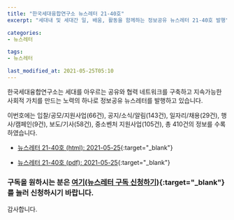 ```yaml
---
title: "한국세대융합연구소 뉴스레터 21-40호"
excerpt: "세대내 및 세대간 일, 배움, 활동을 함께하는 정보공유 뉴스레터 21-40호 발행" 

categories:
- 뉴스레터

tags:
- 뉴스레터

last_modified_at: 2021-05-25T05:10
---
```


한국세대융합연구소는 세대를 아우르는 공유와 협력 네트워크를 구축하고 지속가능한 사회적 가치를 만드는 노력의 하나로 정보공유 뉴스레터를 발행하고 있습니다.

이번호에는 입찰/공모/지원사업(66건), 공지/소식/알림(143건), 일자리/채용(29건), 행사/캠페인(9건), 보도/기사(58건), 중소벤처 지원사업(105건), 총 410건의 정보를 수록하였습니다.

* [뉴스레터 21-40호 (html): 2021-05-25](https://gcrcenter.github.io/assets/htmls/gcrc_news_letter_20210525.html){:target="_blank"}

* [뉴스레터 21-40호 (pdf): 2021-05-25](https://gcrcenter.github.io/assets/pdfs/news_letter_20210525.pdf){:target="_blank"}


### 구독을 원하시는 분은 [여기(뉴스레터 구독 신청하기)](https://forms.gle/MJ5gVHCdunBXXWVB7){:target="_blank"} 를 눌러 신청하시기 바랍니다.


감사합니다.